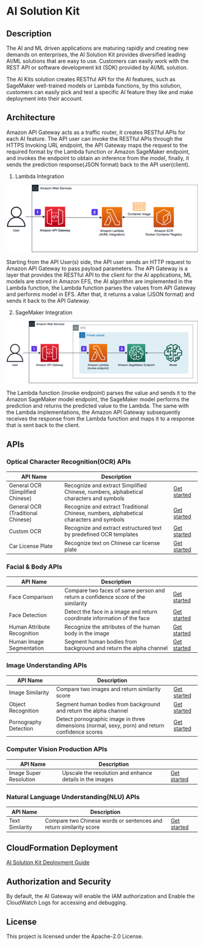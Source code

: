 # AI Solution Kit

## Description
The AI and ML driven applications are maturing rapidly and creating new demands on enterprises, the AI Solution Kit provides diversified leading AI/ML solutions that are easy to use. Customers can easily work with the REST API or software development kit (SDK) provided by AI/ML solution.
 
The AI Kits solution creates RESTful API for the AI features, such as SageMaker well-trained models or Lambda functions, by this solution, customers can easily pick and test a specific AI feature they like and make deployment into their account.

## Architecture

Amazon API Gateway acts as a traffic router, it creates RESTful APIs for each AI feature. The API user can invoke the RESTful APIs through the HTTPS Invoking URL endpoint, the API Gateway maps the request to the required format by the Lambda function or Amazon SageMaker endpoint, and invokes the endpoint to obtain an inference from the model, finally, it sends the prediction response(JSON format) back to the API user(client).

1. Lambda Integration

![Architecture](docs/zh/images/arch-lambda.png)

Starting from the API User(s) side, the API user sends an HTTP request to Amazon API Gateway to pass payload parameters. The API Gateway is a layer that provides the RESTful API to the client for the AI applications, ML models are stored in Amazon EFS, the AI algorithm are implemented in the Lambda function, the Lambda function parses the values from API Gateway and performs model in EFS. After that, it returns a value (JSON format) and sends it back to the API Gateway.

2. SageMaker Integration

![Architecture](docs/zh/images/arch-sagemaker.png)

The Lambda function (invoke endpoint) parses the value and sends it to the Amazon SageMaker model endpoint, the SageMaker model performs the prediction and returns the predicted value to the Lambda. The same with the Lambda implementations, the Amazon API Gateway subsequently receives the response from the Lambda function and maps it to a response that is sent back to the client.

## APIs

### **Optical Character Recognition(OCR) APIs**
|    **API Name**   | **Description**    |  |
|--------------|------------|-------------|
|General OCR (Simplified Chinese)|Recognize and extract Simplified Chinese, numbers, alphabetical characters and symbols|[Get started](deploy-general-ocr.md)|
|General OCR (Traditional Chinese)|Recognize and extract Traditional Chinese, numbers, alphabetical characters and symbols|[Get started](deploy-general-ocr-traditional.md)|
|Custom OCR|Recognize and extract estructured text by predefined OCR templates|[Get started](deploy-custom-ocr.md)|
|Car License Plate|Recognize text on Chinese car license plate|[Get started](deploy-car-license-plate.md)|

### **Facial & Body APIs**
|    **API Name**   | **Description**    |  |
|--------------|------------|-------------|
|Face Comparison|Compare two faces of same person and return a confidence score of the similarity|[Get started](deploy-face-comparison.md)|
|Face Detection|Detect the face in a image and return coordinate information of the face|[Get started](deploy-face-detection.md)|
|Human Attribute Recognition |Recognize the attributes of the human body in the image|[Get started](deploy-human-attribute-recognition.md)|
|Human Image Segmentation|Segment human bodies from background and return the alpha channel|[Get started](deploy-human-image-segmentation.md)|

### **Image Understanding APIs**
|    **API Name**   | **Description**    |  |
|--------------|------------|-------------|
|Image Similarity|Compare two images and return similarity score|[Get started](deploy-text-similarity.md)|
|Object Recognition|Segment human bodies from background and return the alpha channel|[Get started](deploy-object-recognition.md)|
|Pornography Detection|Detect pornographic image in three dimensions (normal, sexy, porn) and return confidence scores|[Get started](deploy-nudity-detection.md)|

### **Computer Vision Production APIs**
|    **API Name**   | **Description**    |  |
|--------------|------------|-------------|
|Image Super Resolution|Upscale the resolution and enhance details in the images|[Get started](deploy-image-super-resolution.md)|

### **Natural Language Understanding(NLU) APIs**
|    **API Name**   | **Description**    |  |
|--------------|------------|-------------|
|Text Similarity|Compare two Chinese words or sentences and return similarity score|[Get started](deploy-text-similarity.md)|

## CloudFormation Deployment

[AI Solution Kit Deployment Guide](https://aws-samples.github.io/aws-ai-solution-kit/zh/)

## Authorization and Security

By default, the AI Gateway will enable the IAM authorization and Enable the CloudWatch Logs for accessing and debugging.

## License
This project is licensed under the Apache-2.0 License.
